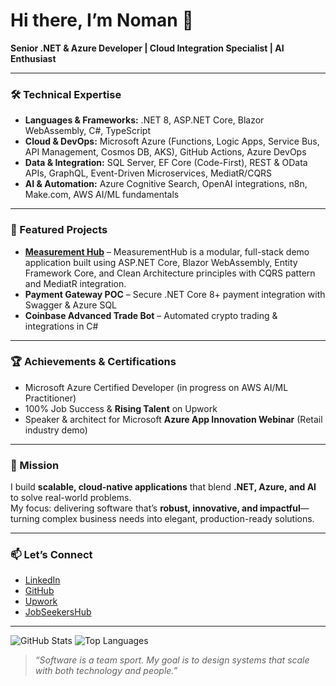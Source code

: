 # Hi there, I’m Noman 👋

**Senior .NET & Azure Developer | Cloud Integration Specialist | AI Enthusiast**

---

### 🛠️ Technical Expertise
- **Languages & Frameworks:** .NET 8, ASP.NET Core, Blazor WebAssembly, C#, TypeScript  
- **Cloud & DevOps:** Microsoft Azure (Functions, Logic Apps, Service Bus, API Management, Cosmos DB, AKS), GitHub Actions, Azure DevOps  
- **Data & Integration:** SQL Server, EF Core (Code-First), REST & OData APIs, GraphQL, Event-Driven Microservices, MediatR/CQRS  
- **AI & Automation:** Azure Cognitive Search, OpenAI integrations, n8n, Make.com, AWS AI/ML fundamentals

---

### 🚀 Featured Projects
- **[Measurement Hub](https://github.com/rizingstar/MeasurementHub)** – MeasurementHub is a modular, full-stack demo application built using ASP.NET Core, Blazor WebAssembly, Entity Framework Core, and Clean Architecture principles with CQRS pattern and MediatR integration.  
- **Payment Gateway POC** – Secure .NET Core 8+ payment integration with Swagger & Azure SQL  
- **Coinbase Advanced Trade Bot** – Automated crypto trading & integrations in C#

---

### 🏆 Achievements & Certifications
- Microsoft Azure Certified Developer (in progress on AWS AI/ML Practitioner)  
- 100% Job Success & **Rising Talent** on Upwork  
- Speaker & architect for Microsoft **Azure App Innovation Webinar** (Retail industry demo)

---

### 🌟 Mission
I build **scalable, cloud-native applications** that blend **.NET, Azure, and AI** to solve real-world problems.  
My focus: delivering software that’s **robust, innovative, and impactful**—turning complex business needs into elegant, production-ready solutions.

---

### 📫 Let’s Connect
- [LinkedIn](https://linkedin.com/in/nomanakhan)  
- [GitHub](https://github.com/rizingstar)
- [Upwork](https://www.upwork.com/freelancers/~016215f818fad9a2a0)
- [JobSeekersHub](https://jobseekershub.app)

---

![GitHub Stats](https://github-readme-stats.vercel.app/api?username=rizingstar&show_icons=true&theme=tokyonight)
![Top Languages](https://github-readme-stats.vercel.app/api/top-langs/?username=rizingstar&layout=compact&theme=tokyonight)

> *“Software is a team sport. My goal is to design systems that scale with both technology and people.”*
<!--
**rizingstar/rizingstar** is a ✨ _special_ ✨ repository because its `README.md` (this file) appears on your GitHub profile.

Here are some ideas to get you started:

- 🔭 I’m currently working on ...
- 🌱 I’m currently learning ...
- 👯 I’m looking to collaborate on ...
- 🤔 I’m looking for help with ...
- 💬 Ask me about ...
- 📫 How to reach me: ...
- 😄 Pronouns: ...
- ⚡ Fun fact: ...
-->
